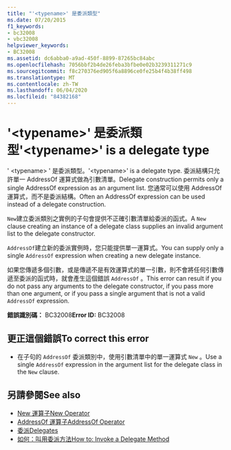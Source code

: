 ```yaml
---
title: "'<typename>' 是委派類型"
ms.date: 07/20/2015
f1_keywords:
- bc32008
- vbc32008
helpviewer_keywords:
- BC32008
ms.assetid: dc6abba0-a9ad-450f-8899-87265bc84abc
ms.openlocfilehash: 7056bbf2b4de26feba3bfbe0e02b3239311271c9
ms.sourcegitcommit: f8c270376ed905f6a8896ce0fe25b4f4b38ff498
ms.translationtype: MT
ms.contentlocale: zh-TW
ms.lasthandoff: 06/04/2020
ms.locfileid: "84382168"
---
```

# <a name="typename-is-a-delegate-type"></a><span data-ttu-id="49550-102">'\<typename>' 是委派類型</span><span class="sxs-lookup"><span data-stu-id="49550-102">'\<typename>' is a delegate type</span></span>
<span data-ttu-id="49550-103">' \<typename> ' 是委派類型。</span><span class="sxs-lookup"><span data-stu-id="49550-103">'\<typename>' is a delegate type.</span></span> <span data-ttu-id="49550-104">委派結構只允許單一 AddressOf 運算式做為引數清單。</span><span class="sxs-lookup"><span data-stu-id="49550-104">Delegate construction permits only a single AddressOf expression as an argument list.</span></span> <span data-ttu-id="49550-105">您通常可以使用 AddressOf 運算式，而不是委派結構。</span><span class="sxs-lookup"><span data-stu-id="49550-105">Often an AddressOf expression can be used instead of a delegate construction.</span></span>  
  
 <span data-ttu-id="49550-106">`New`建立委派類別之實例的子句會提供不正確引數清單給委派的函式。</span><span class="sxs-lookup"><span data-stu-id="49550-106">A `New` clause creating an instance of a delegate class supplies an invalid argument list to the delegate constructor.</span></span>  
  
 <span data-ttu-id="49550-107">`AddressOf`建立新的委派實例時，您只能提供單一運算式。</span><span class="sxs-lookup"><span data-stu-id="49550-107">You can supply only a single `AddressOf` expression when creating a new delegate instance.</span></span>  
  
 <span data-ttu-id="49550-108">如果您傳遞多個引數，或是傳遞不是有效運算式的單一引數，則不會將任何引數傳遞至委派的函式時，就會產生這個錯誤 `AddressOf` 。</span><span class="sxs-lookup"><span data-stu-id="49550-108">This error can result if you do not pass any arguments to the delegate constructor, if you pass more than one argument, or if you pass a single argument that is not a valid `AddressOf` expression.</span></span>  
  
 <span data-ttu-id="49550-109">**錯誤識別碼：** BC32008</span><span class="sxs-lookup"><span data-stu-id="49550-109">**Error ID:** BC32008</span></span>  
  
## <a name="to-correct-this-error"></a><span data-ttu-id="49550-110">更正這個錯誤</span><span class="sxs-lookup"><span data-stu-id="49550-110">To correct this error</span></span>  
  
- <span data-ttu-id="49550-111">在子句的 `AddressOf` 委派類別中，使用引數清單中的單一運算式 `New` 。</span><span class="sxs-lookup"><span data-stu-id="49550-111">Use a single `AddressOf` expression in the argument list for the delegate class in the `New` clause.</span></span>  
  
## <a name="see-also"></a><span data-ttu-id="49550-112">另請參閱</span><span class="sxs-lookup"><span data-stu-id="49550-112">See also</span></span>

- [<span data-ttu-id="49550-113">New 運算子</span><span class="sxs-lookup"><span data-stu-id="49550-113">New Operator</span></span>](../operators/new-operator.md)
- [<span data-ttu-id="49550-114">AddressOf 運算子</span><span class="sxs-lookup"><span data-stu-id="49550-114">AddressOf Operator</span></span>](../operators/addressof-operator.md)
- [<span data-ttu-id="49550-115">委派</span><span class="sxs-lookup"><span data-stu-id="49550-115">Delegates</span></span>](../../programming-guide/language-features/delegates/index.md)
- [<span data-ttu-id="49550-116">如何：叫用委派方法</span><span class="sxs-lookup"><span data-stu-id="49550-116">How to: Invoke a Delegate Method</span></span>](../../programming-guide/language-features/delegates/how-to-invoke-a-delegate-method.md)

